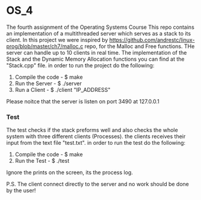 # OS_4
The fourth assignment of the Operating Systems Course
This repo contains an implementation of a multithreaded server which serves as a stack to its client.
In this project we were inspired by https://github.com/andrestc/linux-prog/blob/master/ch7/malloc.c repo,
for the Malloc and Free functions.
THe server can handle up to 10 clients in real time.
The implementation of the Stack and the Dynamic Memory Allocation functions you can find at the "Stack.cpp" file.
in order to run the project do the following:
1. Compile the code - $ make
2. Run the Server - $ ./server
3. Run a Client - $ ./client "IP_ADDRESS"

Please noitce that the server is listen on port 3490 at 127.0.0.1

### Test
The test checks if the stack preforms well and also checks the whole system 
with three different clients (Processes).
the clients receives their input from the text file "test.txt".
in order to run the test do the following:
1. Compile the code - $ make 
2. Run the Test - $ ./test

Ignore the prints on the screen, its the process log.

P.S. The client connect directly to the server and no work should be done by the user!
